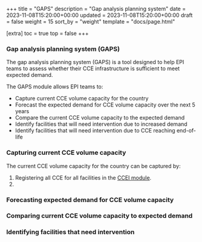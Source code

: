+++
title = "GAPS"
description = "Gap analysis planning system"
date = 2023-11-08T15:20:00+00:00
updated = 2023-11-08T15:20:00+00:00
draft = false
weight = 15
sort_by = "weight"
template = "docs/page.html"

[extra]
toc = true
top = false
+++

### Gap analysis planning system (GAPS)

The gap analysis planning system (GAPS) is a tool designed to help EPI teams to assess whether their CCE infrastructure is sufficient to meet expected demand.

The GAPS module allows EPI teams to: 
- Capture current CCE volume capacity for the country
- Forecast the expected demand for CCE volume capacity over the next 5 years
- Compare the current CCE volume capacity to the expected demand
- Identify facilities that will need intervention due to increased demand
- Identify facilities that will need intervention due to CCE reaching end-of-life

### Capturing current CCE volume capacity

The current CCE volume capacity for the country can be captured by:
1. Registering all CCE for all facilities in the [CCEI module](/docs/coldchain/equipment/). 
2. 
### Forecasting expected demand for CCE volume capacity

### Comparing current CCE volume capacity to expected demand

### Identifying facilities that need intervention
